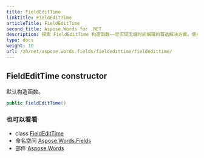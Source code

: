 ```yaml
---
title: FieldEditTime
linktitle: FieldEditTime
articleTitle: FieldEditTime
second_title: Aspose.Words for .NET
description: 探索 FieldEditTime 构造函数——您实现无缝时间编辑的首选解决方案。使用我们的默认构造函数，提升性能，释放效率。
type: docs
weight: 10
url: /zh/net/aspose.words.fields/fieldedittime/fieldedittime/
---
```

## FieldEditTime constructor

默认构造函数。

```csharp
public FieldEditTime()
```

### 也可以看看

* class [FieldEditTime](../)
* 命名空间 [Aspose.Words.Fields](../../../aspose.words.fields/)
* 部件 [Aspose.Words](../../../)
